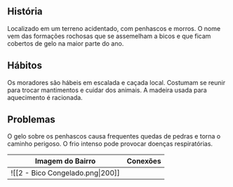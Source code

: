 ## História  
Localizado em um terreno acidentado, com penhascos e morros. O nome vem das formações rochosas que se assemelham a bicos e que ficam cobertos de gelo na maior parte do ano.

## Hábitos  
Os moradores são hábeis em escalada e caçada local. Costumam se reunir para trocar mantimentos e cuidar dos animais. A madeira usada para aquecimento é racionada.

## Problemas  
O gelo sobre os penhascos causa frequentes quedas de pedras e torna o caminho perigoso. O frio intenso pode provocar doenças respiratórias.

| Imagem do Bairro                 | Conexões |
| -------------------------------- | -------- |
| ![[2 - Bico Congelado.png\|200]] |          |
